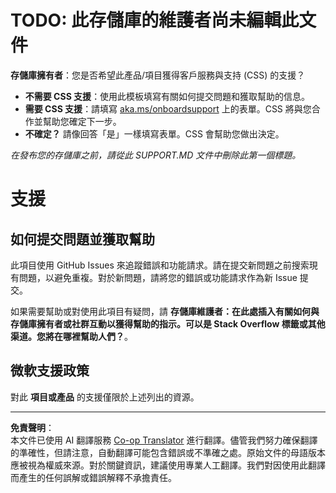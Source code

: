 <!--
CO_OP_TRANSLATOR_METADATA:
{
  "original_hash": "b7244261ee19497082edf33bcce64717",
  "translation_date": "2025-09-29T19:29:29+00:00",
  "source_file": "SUPPORT.md",
  "language_code": "mo"
}
-->
# TODO: 此存儲庫的維護者尚未編輯此文件

**存儲庫擁有者**：您是否希望此產品/項目獲得客戶服務與支持 (CSS) 的支援？

- **不需要 CSS 支援**：使用此模板填寫有關如何提交問題和獲取幫助的信息。
- **需要 CSS 支援**：請填寫 [aka.ms/onboardsupport](https://aka.ms/onboardsupport) 上的表單。CSS 將與您合作並幫助您確定下一步。
- **不確定？** 請像回答「是」一樣填寫表單。CSS 會幫助您做出決定。

*在發布您的存儲庫之前，請從此 SUPPORT.MD 文件中刪除此第一個標題。*

# 支援

## 如何提交問題並獲取幫助  

此項目使用 GitHub Issues 來追蹤錯誤和功能請求。請在提交新問題之前搜索現有問題，以避免重複。對於新問題，請將您的錯誤或功能請求作為新 Issue 提交。

如果需要幫助或對使用此項目有疑問，請 **存儲庫維護者：在此處插入有關如何與存儲庫擁有者或社群互動以獲得幫助的指示。可以是 Stack Overflow 標籤或其他渠道。您將在哪裡幫助人們？**。

## 微軟支援政策  

對此 **項目或產品** 的支援僅限於上述列出的資源。

---

**免責聲明**：  
本文件已使用 AI 翻譯服務 [Co-op Translator](https://github.com/Azure/co-op-translator) 進行翻譯。儘管我們努力確保翻譯的準確性，但請注意，自動翻譯可能包含錯誤或不準確之處。原始文件的母語版本應被視為權威來源。對於關鍵資訊，建議使用專業人工翻譯。我們對因使用此翻譯而產生的任何誤解或錯誤解釋不承擔責任。